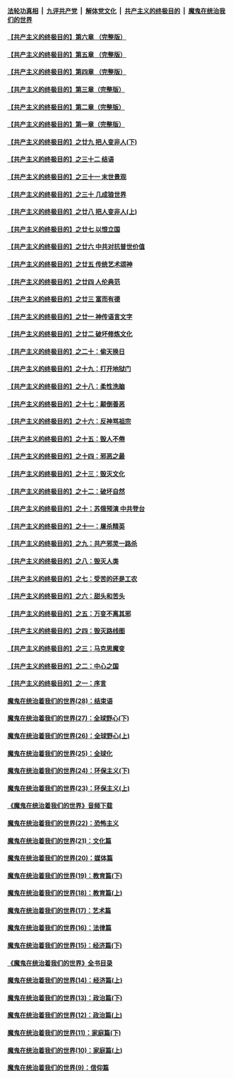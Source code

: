 ####  [法轮功真相](../../../../basic/blob/master/README.md?t=04090330) &nbsp;|&nbsp; [九评共产党](../../../../9ping.md/blob/master/README.md?t=04090330) &nbsp;|&nbsp; [解体党文化](../../../../jtdwh.md/blob/master/README.md?t=04090330)  &nbsp;|&nbsp; [共产主义的终极目的](../../../../gczydzjmd.md/blob/master/README.md?t=04090330) &nbsp;|&nbsp; [魔鬼在统治我们的世界](../../../../mgztzwmdsj.md/blob/master/README.md?t=04090330) 

#### [【共产主义的终极目的】第六章 （完整版）](../pages/nsc422/n11428913.md?t=04090330) 

#### [【共产主义的终极目的】第五章 （完整版）](../pages/nsc422/n11428912.md?t=04090330) 

#### [【共产主义的终极目的】第四章 （完整版）](../pages/nsc422/n11428907.md?t=04090330) 

#### [【共产主义的终极目的】第三章（完整版）](../pages/nsc422/n11428848.md?t=04090330) 

#### [【共产主义的终极目的】第二章（完整版）](../pages/nsc422/n11428831.md?t=04090330) 

#### [【共产主义的终极目的】第一章（完整版）](../pages/nsc422/n11417651.md?t=04090330) 

#### [【共产主义的终极目的】之廿九 把人变非人(下)](../pages/nsc422/n11344140.md?t=04090330) 

#### [【共产主义的终极目的】之三十二 结语](../pages/nsc422/n11360535.md?t=04090330) 

#### [【共产主义的终极目的】之三十一 末世景观](../pages/nsc422/n11351129.md?t=04090330) 

#### [【共产主义的终极目的】之三十 几成狼世界](../pages/nsc422/n11348280.md?t=04090330) 

#### [【共产主义的终极目的】之廿八 把人变非人(上)](../pages/nsc422/n11340492.md?t=04090330) 

#### [【共产主义的终极目的】之廿七 以恨立国](../pages/nsc422/n11336944.md?t=04090330) 

#### [【共产主义的终极目的】之廿六 中共对抗普世价值](../pages/nsc422/n11324785.md?t=04090330) 

#### [【共产主义的终极目的】之廿五 传统艺术颂神](../pages/nsc422/n11296396.md?t=04090330) 

#### [【共产主义的终极目的】之廿四 人伦典范](../pages/nsc422/n11296397.md?t=04090330) 

#### [【共产主义的终极目的】之廿三 富而有德](../pages/nsc422/n11283598.md?t=04090330) 

#### [【共产主义的终极目的】之廿一 神传语言文字](../pages/nsc422/n11263265.md?t=04090330) 

#### [【共产主义的终极目的】之廿二 破坏修炼文化](../pages/nsc422/n11245728.md?t=04090330) 

#### [【共产主义的终极目的】之二十：偷天换日](../pages/nsc422/n11238846.md?t=04090330) 

#### [【共产主义的终极目的】之十九：打开地狱门](../pages/nsc422/n11206376.md?t=04090330) 

#### [【共产主义的终极目的】之十八：柔性洗脑](../pages/nsc422/n11199994.md?t=04090330) 

#### [【共产主义的终极目的】之十七：颠倒善恶](../pages/nsc422/n11179782.md?t=04090330) 

#### [【共产主义的终极目的】之十六：反神骂祖宗](../pages/nsc422/n11166798.md?t=04090330) 

#### [【共产主义的终极目的】之十五：毁人不倦](../pages/nsc422/n11166792.md?t=04090330) 

#### [【共产主义的终极目的】之十四：邪恶之最](../pages/nsc422/n11150249.md?t=04090330) 

#### [【共产主义的终极目的】之十三：毁灭文化](../pages/nsc422/n11135227.md?t=04090330) 

#### [【共产主义的终极目的】之十二：破坏自然](../pages/nsc422/n11135214.md?t=04090330) 

#### [【共产主义的终极目的】之十：苏俄预演 中共登台](../pages/nsc422/n11118424.md?t=04090330) 

#### [【共产主义的终极目的】之十一：屠杀精英](../pages/nsc422/n11118442.md?t=04090330) 

#### [【共产主义的终极目的】之九：共产邪灵一路杀](../pages/nsc422/n11114139.md?t=04090330) 

#### [【共产主义的终极目的】之八：毁灭人类](../pages/nsc422/n11108503.md?t=04090330) 

#### [【共产主义的终极目的】之七：受苦的还是工农](../pages/nsc422/n11101809.md?t=04090330) 

#### [【共产主义的终极目的】之六：甜头和苦头](../pages/nsc422/n11096971.md?t=04090330) 

#### [【共产主义的终极目的】之五：万变不离其邪](../pages/nsc422/n11091285.md?t=04090330) 

#### [【共产主义的终极目的】之四：毁灭路线图](../pages/nsc422/n11086284.md?t=04090330) 

#### [【共产主义的终极目的】之三：马克思魔变](../pages/nsc422/n11061941.md?t=04090330) 

#### [【共产主义的终极目的】之二：中心之国](../pages/nsc422/n11047728.md?t=04090330) 

#### [【共产主义的终极目的】之一：序言](../pages/nsc422/n11086077.md?t=04090330) 

#### [魔鬼在统治着我们的世界(28)：结束语](../pages/nsc422/n10936246.md?t=04090330) 

#### [魔鬼在统治着我们的世界(27)：全球野心(下)](../pages/nsc422/n10928319.md?t=04090330) 

#### [魔鬼在统治着我们的世界(26)：全球野心(上)](../pages/nsc422/n10900318.md?t=04090330) 

#### [魔鬼在统治着我们的世界(25)：全球化](../pages/nsc422/n10788205.md?t=04090330) 

#### [魔鬼在统治着我们的世界(24)：环保主义(下)](../pages/nsc422/n10695307.md?t=04090330) 

#### [魔鬼在统治着我们的世界(23)：环保主义(上)](../pages/nsc422/n10688613.md?t=04090330) 

#### [《魔鬼在统治着我们的世界》音频下载](../pages/nsc422/n10635553.md?t=04090330) 

#### [魔鬼在统治着我们的世界(22)：恐怖主义](../pages/nsc422/n10614727.md?t=04090330) 

#### [魔鬼在统治着我们的世界(21)：文化篇](../pages/nsc422/n10597706.md?t=04090330) 

#### [魔鬼在统治着我们的世界(20)：媒体篇](../pages/nsc422/n10586579.md?t=04090330) 

#### [魔鬼在统治着我们的世界(19)：教育篇(下)](../pages/nsc422/n10564808.md?t=04090330) 

#### [魔鬼在统治着我们的世界(18)：教育篇(上)](../pages/nsc422/n10526970.md?t=04090330) 

#### [魔鬼在统治着我们的世界(17)：艺术篇](../pages/nsc422/n10499093.md?t=04090330) 

#### [魔鬼在统治着我们的世界(16)：法律篇](../pages/nsc422/n10485969.md?t=04090330) 

#### [魔鬼在统治着我们的世界(15)：经济篇(下)](../pages/nsc422/n10469975.md?t=04090330) 

#### [《魔鬼在统治着我们的世界》全书目录](../pages/nsc422/n10464261.md?t=04090330) 

#### [魔鬼在统治着我们的世界(14)：经济篇(上)](../pages/nsc422/n10457370.md?t=04090330) 

#### [魔鬼在统治着我们的世界(13)：政治篇(下)](../pages/nsc422/n10448270.md?t=04090330) 

#### [魔鬼在统治着我们的世界(12)：政治篇(上)](../pages/nsc422/n10444576.md?t=04090330) 

#### [魔鬼在统治着我们的世界(11)：家庭篇(下)](../pages/nsc422/n10440961.md?t=04090330) 

#### [魔鬼在统治着我们的世界(10)：家庭篇(上)](../pages/nsc422/n10435448.md?t=04090330) 

#### [魔鬼在统治着我们的世界(9)：信仰篇](../pages/nsc422/n10432159.md?t=04090330) 

